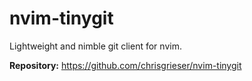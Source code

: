 # nvim-tinygit

Lightweight and nimble git client for nvim.

**Repository:** <https://github.com/chrisgrieser/nvim-tinygit>
